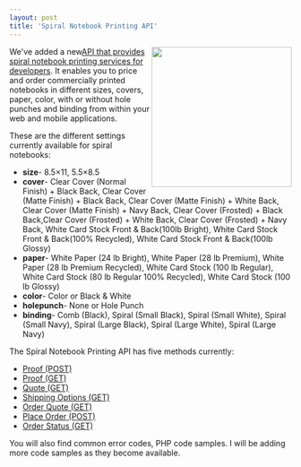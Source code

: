 ```yaml
---
layout: post
title: 'Spiral Notebook Printing API'
---
```

<img src="http://kinlane-productions.s3.amazonaws.com/mimeo/Spiral-Notebook-Example-Image.png" alt="" width="250" align="right" />We've added a new<a title="API that provides spiral notebook printing for developers" href="http://mimeoconnect.3scale.net/wiki/spiral-notebook-printing-api">API that provides spiral notebook printing services for developers</a>. It enables you to price and order commercially printed notebooks in different sizes, covers, paper, color, with or without hole punches and binding from within your web and mobile applications.<p></p>
These are the different settings currently available for spiral notebooks:
<ul class="mainlist">
	<li><strong>size</strong>- 8.5×11, 5.5×8.5</li>
	<li><strong>cover</strong>- Clear Cover (Normal Finish) + Black Back, Clear Cover (Matte Finish) + Black Back, Clear Cover (Matte Finish) + White Back, Clear Cover (Matte Finish) + Navy Back, Clear Cover (Frosted) + Black Back,Clear Cover (Frosted) + White Back, Clear Cover (Frosted) + Navy Back, White Card Stock Front &amp; Back(100lb Bright), White Card Stock Front &amp; Back(100% Recycled), White Card Stock Front &amp; Back(100lb Glossy)</li>
	<li><strong>paper</strong>- White Paper (24 lb Bright), White Paper (28 lb Premium), White Paper (28 lb Premium Recycled), White Card Stock (100 lb Regular), White Card Stock (80 lb Regular 100% Recycled), White Card Stock (100 lb Glossy)</li>
	<li><strong>color</strong>- Color or Black &amp; White</li>
	<li><strong>holepunch</strong>- None or Hole Punch</li>
	<li><strong>binding</strong>- Comb (Black), Spiral (Small Black), Spiral (Small White), Spiral (Small Navy), Spiral (Large Black), Spiral (Large White), Spiral (Large Navy)</li>
</ul>
The Spiral Notebook Printing API has five methods currently:
<ul class="mainlist">
	<li><a href="http://mimeoconnect.3scale.net/wiki/spiral-notebook-printing-api#Proof-Post">Proof (POST)</a></li>
	<li><a href="http://mimeoconnect.3scale.net/wiki/spiral-notebook-printing-api#Proof-GET">Proof (GET)</a></li>
	<li><a href="http://mimeoconnect.3scale.net/wiki/spiral-notebook-printing-api#Quote-GET">Quote (GET)</a></li>
	<li><a href="http://mimeoconnect.3scale.net/wiki/spiral-notebook-printing-api#ShippingOptions-GET">Shipping Options (GET)</a></li>
	<li><a href="http://mimeoconnect.3scale.net/wiki/spiral-notebook-printing-api#OrderQuote-GET">Order Quote (GET)</a></li>
	<li><a href="http://mimeoconnect.3scale.net/wiki/spiral-notebook-printing-api#PlaceOrder-POST">Place Order (POST)</a></li>
	<li><a href="http://mimeoconnect.3scale.net/wiki/spiral-notebook-printing-api#OrderStatus-GET">Order Status (GET)</a></li>
</ul>
You will also find common error codes, PHP code samples. I will be adding more code samples as they become available.